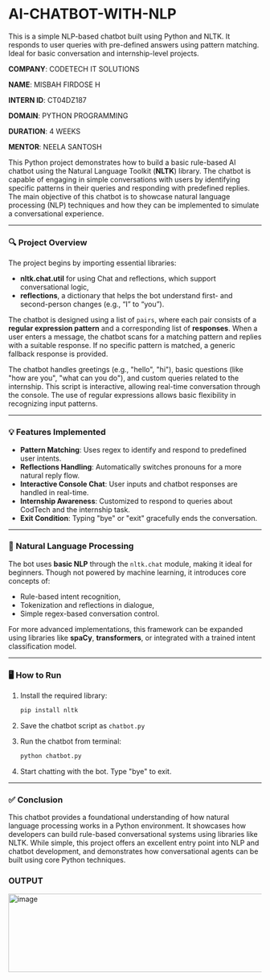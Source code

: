 # AI-CHATBOT-WITH-NLP
This is a simple NLP-based chatbot built using Python and NLTK. It responds to user queries with pre-defined answers using pattern matching. Ideal for basic conversation and internship-level projects.


**COMPANY**: CODETECH IT SOLUTIONS

**NAME**: MISBAH FIRDOSE H

**INTERN ID**: CT04DZ187

**DOMAIN**: PYTHON PROGRAMMING

**DURATION**: 4 WEEKS

**MENTOR**: NEELA SANTOSH


This Python project demonstrates how to build a basic rule-based AI chatbot using the Natural Language Toolkit (**NLTK**) library. The chatbot is capable of engaging in simple conversations with users by identifying specific patterns in their queries and responding with predefined replies. The main objective of this chatbot is to showcase natural language processing (NLP) techniques and how they can be implemented to simulate a conversational experience.

---

### 🔍 Project Overview

The project begins by importing essential libraries:

* **nltk.chat.util** for using Chat and reflections, which support conversational logic,
* **reflections**, a dictionary that helps the bot understand first- and second-person changes (e.g., “I” to “you”).

The chatbot is designed using a list of `pairs`, where each pair consists of a **regular expression pattern** and a corresponding list of **responses**. When a user enters a message, the chatbot scans for a matching pattern and replies with a suitable response. If no specific pattern is matched, a generic fallback response is provided.

The chatbot handles greetings (e.g., "hello", "hi"), basic questions (like "how are you", "what can you do"), and custom queries related to the internship. This script is interactive, allowing real-time conversation through the console. The use of regular expressions allows basic flexibility in recognizing input patterns.

---

### 💡 Features Implemented

* **Pattern Matching**: Uses regex to identify and respond to predefined user intents.
* **Reflections Handling**: Automatically switches pronouns for a more natural reply flow.
* **Interactive Console Chat**: User inputs and chatbot responses are handled in real-time.
* **Internship Awareness**: Customized to respond to queries about CodTech and the internship task.
* **Exit Condition**: Typing "bye" or "exit" gracefully ends the conversation.

---

### 🧠 Natural Language Processing

The bot uses **basic NLP** through the `nltk.chat` module, making it ideal for beginners. Though not powered by machine learning, it introduces core concepts of:

* Rule-based intent recognition,
* Tokenization and reflections in dialogue,
* Simple regex-based conversation control.

For more advanced implementations, this framework can be expanded using libraries like **spaCy**, **transformers**, or integrated with a trained intent classification model.

---

### 🖥️ How to Run

1. Install the required library:

   ```bash
   pip install nltk
   ```
2. Save the chatbot script as `chatbot.py`
3. Run the chatbot from terminal:

   ```bash
   python chatbot.py
   ```
4. Start chatting with the bot. Type "bye" to exit.

---

### ✅ Conclusion

This chatbot provides a foundational understanding of how natural language processing works in a Python environment. It showcases how developers can build rule-based conversational systems using libraries like NLTK. While simple, this project offers an excellent entry point into NLP and chatbot development, and demonstrates how conversational agents can be built using core Python techniques.


### OUTPUT 
<img width="954" height="156" alt="image" src="https://github.com/user-attachments/assets/2f680ce2-8351-422d-ad49-d588adec6a28" />
